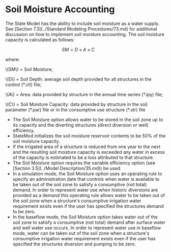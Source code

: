 # Soil Moisture Accounting #

The State Model has the ability to include soil moisture as a water supply. See [Section 7.3](../Standard Modeling Procedures/73.md) for additional discussion on how to implement 
soil moisture accounting. The soil moisture capacity is calculated as follows:

$$
 SM = D \times A \times C\;\;\;\;\;\;\;\;\;\;\;\;\;
$$

where:

\\(SM\\) = Soil Moisture;

\\(D\\) = Soil Depth: average soil depth provided for all structures in the control (\*.ctl) file;

\\(A\\) = Area: data provided by structure in the annual time series (\*.ipy) file;

\\(C\\) = Soil Moisture Capacity: data provided by structure in the soil parameter (\*.par) file or in the consumptive use structure (\*.str) file

* The Soil Moisture option allows water to be stored in the soil zone up to its capacity and the diverting structures (direct diversion or well) efficiency. 
* StateMod initializes the soil moisture reservoir contents to be 50% of the soil moisture capacity. 
* If the irrigated area of a structure is reduced from one year to the next and the resulting soil moisture capacity is exceeded any water in 
excess of the capacity is estimated to be a loss attributed to that structure. 
* The Soil Moisture option requires the variable efficiency option (see [Section 3.5](../Model Description/35.md)) be used. 
* In a simulation mode, the Soil Moisture option uses an operating rule to specify an administration date that controls when water is available 
to be taken out of the soil zone to satisfy a consumptive (not total) demand. In order to represent water use when historic diversions are provided 
as a demand this operating rule allows water to be taken out of the soil zone when a structure's consumptive irrigation water requirement exists 
even if the user has specified the structures demand to be zero. 
* In the baseflow mode, the Soil Moisture option takes water out of the soil zone to satisfy a consumptive (not total) demand after surface water 
and well water use occurs. In order to represent water use in baseflow mode, water can be taken out of the soil zone when a structure's consumptive 
irrigation water requirement exists even if the user has specified the structures diversion and pumping to be zero. 
